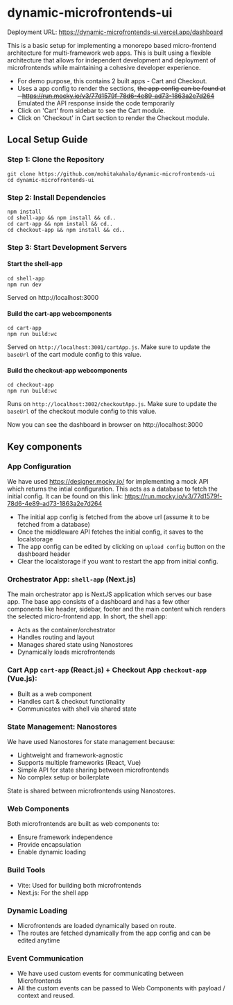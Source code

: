 # dynamic-microfrontends-ui

Deployment URL: https://dynamic-microfrontends-ui.vercel.app/dashboard

This is a basic setup for implementing a monorepo based micro-frontend architecture for multi-framework web apps. This is built using a flexible architecture that allows for independent development and deployment of microfrontends while maintaining a cohesive developer experience.

- For demo purpose, this contains 2 built apps - Cart and Checkout.
- Uses a app config to render the sections, ~~the app config can be found at - https://run.mocky.io/v3/77d1579f-78d6-4e89-ad73-1863a2e7d264~~ Emulated the API response inside the code temporarily
- Click on 'Cart' from sidebar to see the Cart module.
- Click on 'Checkout' in Cart section to render the Checkout module.

## Local Setup Guide

### Step 1: Clone the Repository

```
git clone https://github.com/mohitakahalo/dynamic-microfrontends-ui
cd dynamic-microfrontends-ui
```

### Step 2: Install Dependencies

```
npm install
cd shell-app && npm install && cd..
cd cart-app && npm install && cd..
cd checkout-app && npm install && cd..
```

### Step 3: Start Development Servers

#### Start the shell-app

```
cd shell-app
npm run dev
```

Served on http://localhost:3000

#### Build the cart-app webcomponents

```
cd cart-app
npm run build:wc
```

Served on `http://localhost:3001/cartApp.js`. Make sure to update the `baseUrl` of the cart module config to this value.

#### Build the checkout-app webcomponents

```
cd checkout-app
npm run build:wc
```

Runs on `http://localhost:3002/checkoutApp.js`. Make sure to update the `baseUrl` of the checkout module config to this value.

Now you can see the dashboard in browser on http://localhost:3000

## Key components

### App Configuration

We have used https://designer.mocky.io/ for implementing a mock API which returns the intial configuration. This acts as a database to fetch the initial config. It can be found on this link: https://run.mocky.io/v3/77d1579f-78d6-4e89-ad73-1863a2e7d264

- The initial app config is fetched from the above url (assume it to be fetched from a database)
- Once the middleware API fetches the initial config, it saves to the localstorage
- The app config can be edited by clicking on `upload config` button on the dashboard header
- Clear the localstorage if you want to restart the app from initial config.

### Orchestrator App: `shell-app` (Next.js)

The main orchestrator app is NextJS application which serves our base app. The base app consists of a dashboard and has a few other components like header, sidebar, footer and the main content which renders the selected micro-frontend app. In short, the shell app:

- Acts as the container/orchestrator
- Handles routing and layout
- Manages shared state using Nanostores
- Dynamically loads microfrontends

### Cart App `cart-app` (React.js) + Checkout App `checkout-app` (Vue.js):

- Built as a web component
- Handles cart & checkout functionality
- Communicates with shell via shared state

### State Management: Nanostores

We have used Nanostores for state management because:

- Lightweight and framework-agnostic
- Supports multiple frameworks (React, Vue)
- Simple API for state sharing between microfrontends
- No complex setup or boilerplate

State is shared between microfrontends using Nanostores.

### Web Components

Both microfrontends are built as web components to:

- Ensure framework independence
- Provide encapsulation
- Enable dynamic loading

### Build Tools

- Vite: Used for building both microfrontends
- Next.js: For the shell app

### Dynamic Loading

- Microfrontends are loaded dynamically based on route.
- The routes are fetched dynamically from the app config and can be edited anytime

### Event Communication

- We have used custom events for communicating between Microfrontends
- All the custom events can be passed to Web Components with payload / context and reused.
